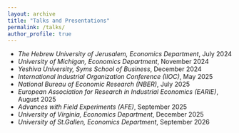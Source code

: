 ```yaml
---
layout: archive
title: "Talks and Presentations"
permalink: /talks/
author_profile: true
---
```



- *The Hebrew University of Jerusalem, Economics Department*, July 2024
- *University of Michigan, Economics Department*, November 2024
- *Yeshiva University, Syms School of Business*, December 2024
- *International Industrial Organization Conference (IIOC)*, May 2025
- *National Bureau of Economic Research (NBER)*, July 2025
- *European Association for Research in Industrial Economics (EARIE)*, August 2025
- *Advances with Field Experiments (AFE)*, September 2025
- *University of Virginia, Economics Department*, December 2025
- *University of St.Gallen, Economics Department*, September 2026

<!--

---
title: "Conference Proceeding talk 3 on Relevant Topic in Your Field"
collection: talks
type: "Conference proceedings talk"
permalink: /talks/2014-03-01-talk-3
venue: "Testing Institute of America 2014 Annual Conference"
date: 2014-03-01
location: "Los Angeles, CA"
---

This is a description of your conference proceedings talk, note the different field in type. You can put anything in this field.

-->
